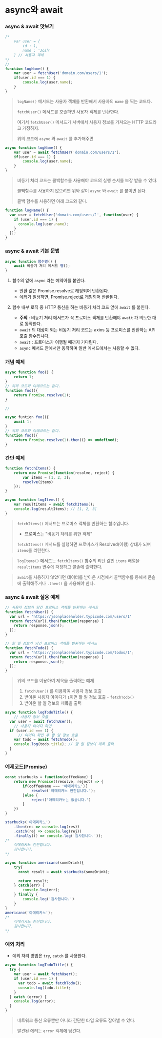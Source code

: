 # async와 await

### async & await 맛보기

```javascript
/*
	var user = {
		id : 1,
		name : 'Josh'
	} // 사용자 객체
*/
// 
function logName() {
    var user = fetchUser('domain.com/users/1');
    if(user.id === 1) {
        console.log(user.name);
    }
}
```

> `logName()` 메서드는 사용자 객체를 반환해서 사용자의 `name` 을 찍는 코드다.
>
> `fetchUser()` 메서드를 호출하면 사용자 객체를 반환한다.
>
> 여기서 `fetchUser()` 메서드가 서버에서 사용자 정보를 가져오는 HTTP 코드라고 가정하자.
>
> 위의 코드에 `async` 와 `await` 를 추가해주면

```javascript
async function logName() {
    var user = await fetchUser('domain.com/users/1');
    if(user.id === 1) {
        console.log(user.name);
    }
}
```

> 비동기 처리 코드는 콜백함수를 사용해야 코드의 실행 순서를 보장 받을 수 있다.
>
> 콜백함수를 사용하지 않으려면 위와 같이 `async` 와 `await` 를 붙이면 된다.
>
> 콜백 함수를 사용하면 아래 코드와 같다.

```javascript
function logName() {
  var user = fetchUser('domain.com/users/1', function(user) {
    if (user.id === 1) {
      console.log(user.name);
    }
  });
}
```



### async & await 기본 문법

```javascript
async function 함수명() {
    await 비동기 처리 메서드 명();
}
```

1. 함수의 앞에 `async` 라는 예약어를 붙인다.
   - 반환 값은 Promise.resolve로 래핑되어 반환된다.
   - 에러가 발생하면, Promise.reject로 래핑되어 반환된다.

2. 함수 내부 로직 중 HTTP 통신을 하는 비동기 처리 코드 앞에 `await` 를 붙인다.
   - **주의** : 비동기 처리 메서드가 꼭 프로미스 객체를 반환해야 `await` 가 의도한 대로 동작한다.
   - `await` 의 대상이 되는 비동기 처리 코드는 axios 등 프로미스를 반환하는 API 호출 함수입니다.
   - `await` : 프로미스가 이행될 때까지 기다린다.
   - `async` 메서드 안에서만 동작하며 일반 메서드에서는 사용할 수 없다.



### 개념 예제

```js
async function foo() {
    return 1;
}
// 위의 코드와 아래코드는 같다.
function foo(){
    return Promise.resolve(1);
}

//

async funtion foo(){
    await 1;
}
// 위의 코드와 아래코드는 같다.
function foo(){
    return Promise.resolve(1).then(() => undefined);
}
```



### 간단 예제

```javascript
function fetchItems() {
    return new Promise(function(resolve, reject) {
        var items = [1, 2, 3];
        resolve(items)
    });
}

async function logItems() {
    var resultItems = await fetchItems();
    console.log(resultItems); // [1, 2, 3]
}
```

> `fetchItems()` 메서드는 프로미스 객체를 반환하는 함수입니다.
>
> - **프로미스**는 "비동기 처리를 위한 객체"
>
> `fetchItems()` 메서드를 실행하면 프로미스가 Resolved(이행) 상태가 되며 `items`를 리턴한다.

> `logItems()` 메서드는 `fetchItems()` 함수의 리턴 값인 `items` 배열을 `resultItems` 변수에 저장하고 콜솔에 출력한다.

> `await`를 사용하지 않았다면 데이터를 받아온 시점에서 콜백함수를 통해서 콘솔에 출력해주거나 `.then()` 을 사용해야 한다.



### async & await 실용 예제

```javascript
// 사용자 정보가 담긴 프로미스 객체를 반환하는 메서드
function fetchUser() {
  var url = 'https://jsonplaceholder.typicode.com/users/1'
  return fetch(url).then(function(response) {
    return response.json();
  });
}

// 할 일 정보가 담긴 프로미스 객체를 반환하는 메서드
function fetchTodo() {
  var url = 'https://jsonplaceholder.typicode.com/todos/1';
  return fetch(url).then(function(response) {
    return response.json();
  });
}
```

> 위의 코드를 이용하여 제목을 출력하는 예제
>
> 1. `fetchUser()` 를 이용하여 사용자 정보 호출
> 2. 받아온 사용자 아이디가 `1`이면 할 일 정보 호출 - `fetchTodo()`
> 3. 받아온 할 일 정보의 제목을 출력

```javascript
async function logTodoTitle() {
    // 사용자 정보 호출
  var user = await fetchUser();
    // 사용자 아이디 확인
  if (user.id === 1) {
      // 아이디 확인 후 할 일 정보 호출
    var todo = await fetchTodo();
    console.log(todo.title); // 할 일 정보의 제목 출력
  }
}
```



### 예제코드(Promise)

```js
const starbucks = function(coffeeName) {
    return new Promise((resolve, reject) => {
        if(coffeeName === '아메리카노'){
            resolve('아메리카노 한잔입니다.');
        }else {
            reject('아메리카노는 없습니다.')
        }
    })
}

starbucks('아메리카노')
    .then(res => console.log(res))
    .catch(rej => console.log(rej))
    .finally(() => console.log('감사합니다.'));
/*
	아메리카노 한잔입니다.
	감사합니다.
*/

async function americano(someDrink){
    try{
      const result = await starbucks(someDrink);
        
      return result;
    } catch(err) {
        console.log(err);
    } finally {
        console.log('감사합니다.')
    }
}
americano('아메리카노');
/*
	아메리카노 한잔입니다.
	감사합니다.
*/
```





### 예외 처리

- 예외 처리 방법은 `try`, `catch` 를 사용한다.

```javascript
async function logTodoTitle() {
  try {
    var user = await fetchUser();
    if (user.id === 1) {
      var todo = await fetchTodo();
      console.log(todo.title); 
    }
  } catch (error) {
    console.log(error);
  }
}
```

> 네트워크 통신 오류뿐만 아니라 간단한 타입 오류도 잡아낼 수 있다.
>
> 발견된 에러는 `error` 객체에 담긴다.